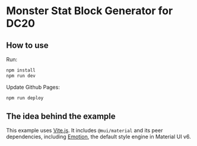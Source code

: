 # Monster Stat Block Generator for DC20

## How to use

Run:

```bash
npm install
npm run dev
```

Update Github Pages:

```bash
npm run deploy
```

## The idea behind the example

This example uses [Vite.js](https://github.com/vitejs/vite).
It includes `@mui/material` and its peer dependencies, including [Emotion](https://emotion.sh/docs/introduction), the default style engine in Material UI v6.
